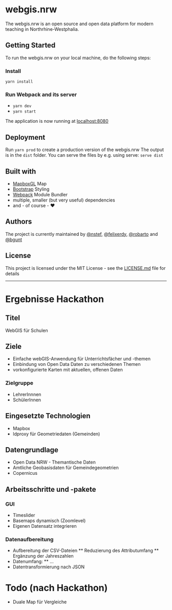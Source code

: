 # webgis.nrw
The webgis.nrw is an open source and open data platform for modern teaching in Northrhine-Westphalia. 

## Getting Started
To run the webgis.nrw on your local machine, do the following steps:

### Install
`yarn install`

### Run Webpack and its server
- `yarn dev`
- `yarn start`

The application is now running at [localhost:8080](localhost:8080)

## Deployment
Run `yarn prod` to create a production version of the webgis.nrw
The output is in the `dist` folder. 
You can serve the files by e.g. using serve: `serve dist`

## Built with
- [MapboxGL](https://github.com/mapbox/mapbox-gl-js) Map
- [Bootstrap](https://getbootstrap.com/) Styling
- [Webpack](https://webpack.js.org/) Module Bundler
- multiple, smaller (but very useful) dependencies
- and - of course - ❤️

## Authors
The project is currently maintained by [@nstef](https://github.com/nsteffens), [@felixerdy](https://github.com/felixerdy), [@robarto](https://github.com/robarto) and [@bgunt](https://github.com/bgunt)

## License
This project is licensed under the MIT License - see the [LICENSE.md](LICENSE.md) file for details

----

# Ergebnisse Hackathon

## Titel
WebGIS für Schulen

## Ziele
* Einfache webGIS-Anwendung für Unterrichtsfächer und -themen
* Einbindung von Open Data Daten zu verschiedenen Themen
* vorkonfigurierte Karten mit aktuellen, offenen Daten

### Zielgruppe
* LehrerInnnen
* SchülerInnen

## Eingesetzte Technologien
* Mapbox
* ldproxy für Geometriedaten (Gemeinden)

## Datengrundlage
* Open Data NRW - Themantische Daten
* Amtliche Geobasisdaten für Gemeindegeometrien
* Copernicus

## Arbeitsschritte und -pakete

### GUI
* Timeslider
* Basemaps dynamisch (Zoomlevel)
* Eigenen Datensatz integrieren

### Datenaufbereitung
* Aufbereitung der CSV-Dateien
** Reduzierung des Attributumfang
** Ergänzung der Jahreszahlen
* Datenumfang:
** ...
* Datentransformierung nach JSON

# Todo (nach Hackathon)

* Duale Map für Vergleiche
